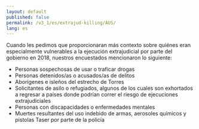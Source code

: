 ```yaml
---
layout: default
published: false
permalink: /v3_1/es/extrajud-killing/AUS/
lang: es
---
```


Cuando les pedimos que proporcionaran más contexto sobre quiénes eran especialmente vulnerables a la ejecución extrajudicial por parte del gobierno en 2018, nuestros encuestados mencionaron lo siguiente:
- Personas sospechosas de usar o traficar drogas
- Personas detenidos/as o acusados/as de delitos  
- Aborígenes e isleños del estrecho de Torres
- Solicitantes de asilo o refugiados, algunos de los cuales son exhortados a regresar a países donde podrían correr el riesgo de ejecuciones extrajudiciales
- Personas con discapacidades o enfermedades mentales
- Muertes resultantes del uso indebido de armas, aerosoles químicos y pistolas Taser por parte de la policía


